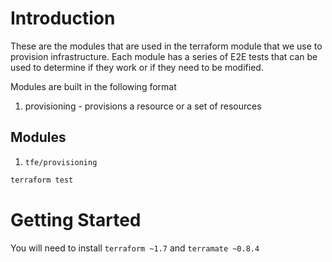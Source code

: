 # Introduction 

These are the modules that are used in the terraform module that we use to provision
infrastructure. Each module has a series of E2E tests that can be used to determine if 
they work or if they need to be modified.

Modules are built in the following format

1. provisioning - provisions a resource or a set of resources

## Modules

1. `tfe/provisioning`

```bash
terraform test
```
 

# Getting Started

You will need to install `terraform ~1.7` and `terramate ~0.8.4`

